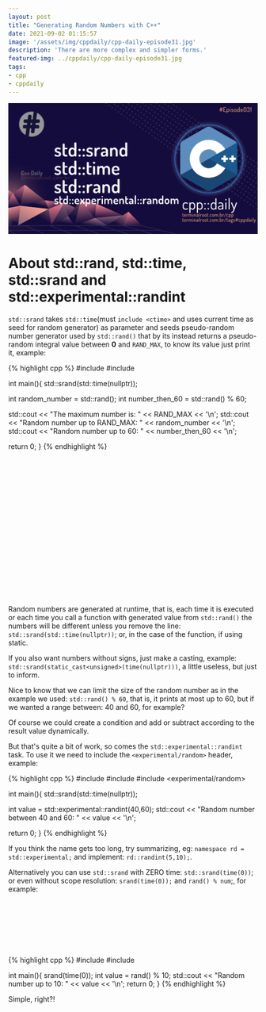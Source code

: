 ```yaml
---
layout: post
title: "Generating Random Numbers with C++"
date: 2021-09-02 01:15:57
image: '/assets/img/cppdaily/cpp-daily-episode31.jpg'
description: 'There are more complex and simpler forms.'
featured-img: ../cppdaily/cpp-daily-episode31.jpg
tags:
- cpp
- cppdaily
---
```


![Generating Random Numbers with C++](/assets/img/cppdaily/cpp-daily-episode31.jpg)

# About std::rand, std::time, std::srand and std::experimental::randint
`std::srand` takes `std::time`(must `include <ctime>` and uses current time as seed for random generator) as parameter and seeds pseudo-random number generator used by `std::rand()` that by its instead returns a pseudo-random integral value between **0** and `RAND_MAX`, to know its value just print it, example:

{% highlight cpp %}
#include <iostream>
#include <ctime>

int main(){
  std::srand(std::time(nullptr));

  int random_number = std::rand();
  int number_then_60 = std::rand() % 60;
  
  std::cout << "The maximum number is: " << RAND_MAX << '\n';
  std::cout << "Random number up to RAND_MAX: " << random_number << '\n';
  std::cout << "Random number up to 60: " << number_then_60 << '\n';

  return 0;
}
{% endhighlight %}

<!-- QUADRADO -->
<script async src="//pagead2.googlesyndication.com/pagead/js/adsbygoogle.js"></script>
<ins class="adsbygoogle"
style="display:inline-block;width:336px;height:280px"
data-ad-client="ca-pub-2838251107855362"
data-ad-slot="5351066970"></ins>
<script>
(adsbygoogle = window.adsbygoogle || []).push({});
</script>


Random numbers are generated at runtime, that is, each time it is executed or each time you call a function with generated value from `std::rand()` the numbers will be different unless you remove the line: `std::srand(std::time(nullptr))`; or, in the case of the function, if using static.

If you also want numbers without signs, just make a casting, example: `std::srand(static_cast<unsigned>(time(nullptr)))`, a little useless, but just to inform.

Nice to know that we can limit the size of the random number as in the example we used: `std::rand() % 60`, that is, it prints at most up to 60, but if we wanted a range between: 40 and 60, for example?

Of course we could create a condition and add or subtract according to the result value dynamically.

But that's quite a bit of work, so comes the `std::experimental::randint` task. To use it we need to include the `<experimental/random>` header, example:

{% highlight cpp %}
#include <iostream>
#include <ctime>
#include <experimental/random>

int main(){
  std::srand(std::time(nullptr));

  int value = std::experimental::randint(40,60);
  std::cout << "Random number between 40 and 60: " << value  << '\n';

  return 0;
}
{% endhighlight %}

If you think the name gets too long, try summarizing, eg: `namespace rd = std::experimental;` and implement: `rd::randint(5,10);`.

Alternatively you can use `std::srand` with ZERO time: `std::srand(time(0))`; or even without scope resolution: `srand(time(0));` and `rand() % num`;, for example:

<!-- LISTA MIN -->
<script async src="//pagead2.googlesyndication.com/pagead/js/adsbygoogle.js"></script>
<ins class="adsbygoogle"
style="display:inline-block;width:730px;height:95px"
data-ad-client="ca-pub-2838251107855362"
data-ad-slot="5351066970"></ins>
<script>
(adsbygoogle = window.adsbygoogle || []).push({});
</script>

{% highlight cpp %}
#include <iostream>
#include <ctime>

int main(){
  srand(time(0));
  int value = rand() % 10;
  std::cout << "Random number up to 10: " << value  << '\n';
  return 0;
}
{% endhighlight %}

Simple, right?!


    
